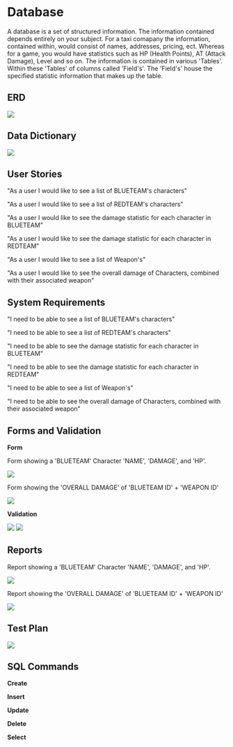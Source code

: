 # Database
A database is a set of structured information. The information contained depends entirely on your subject. For a taxi comapany the information, contained within, would consist of names, addresses, pricing, ect. Whereas for a game, you would have statistics such as HP (Health Points), AT (Attack Damage), Level and so on. The information is contained in various 'Tables'. Within these 'Tables' of columns called 'Field's'. The 'Field's' house the specified statistic information that makes up the table.    


## ERD


![](https://i.imgur.com/5vEVdFi.png)


## Data Dictionary


![](https://i.imgur.com/7kqx1X9.png)


## User Stories


"As a user I would like to see a list of BLUETEAM's characters"


"As a user I would like to see a list of REDTEAM's characters"


"As a user I would like to see the damage statistic for each character in BLUETEAM"


"As a user I would like to see the damage statistic for each character in REDTEAM"


"As a user I would like to see a list of Weapon's"


"As a user I would like to see the overall damage of Characters, combined with their associated weapon"


## System Requirements


"I need to be able to see a list of BLUETEAM's characters"


"I need to be able to see a list of REDTEAM's characters"


"I need to be able to see the damage statistic for each character in BLUETEAM"


"I need to be able to see the damage statistic for each character in REDTEAM"


"I need to be able to see a list of Weapon's"


"I need to be able to see the overall damage of Characters, combined with their associated weapon"



## Forms and Validation


**Form**

Form showing a 'BLUETEAM' Character 'NAME', 'DAMAGE', and 'HP'.


![](https://i.imgur.com/oDx8F0f.png)


Form showing the 'OVERALL DAMAGE' of 'BLUETEAM ID' + 'WEAPON ID'


![](https://i.imgur.com/2zYLgBf.png)


**Validation** 


![](https://i.imgur.com/Zs2PO62.png)
![](https://i.imgur.com/azOmQ8s.png)


## Reports

Report showing a 'BLUETEAM' Character 'NAME', 'DAMAGE', and 'HP'.


![](https://i.imgur.com/Eqcv2Dd.png)


Report showing the 'OVERALL DAMAGE' of 'BLUETEAM ID' + 'WEAPON ID'


![](https://i.imgur.com/UjIEg8B.png)



## Test Plan


![](https://i.imgur.com/kiTTOht.png)


## SQL Commands

**Create**


**Insert**


**Update**


**Delete**


**Select**
